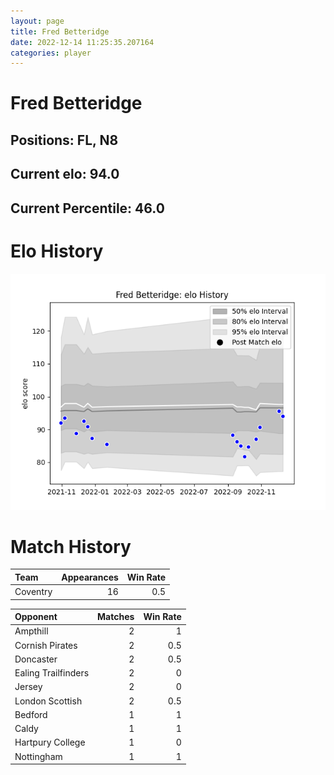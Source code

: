 ```yaml
---  
layout: page  
title: Fred Betteridge  
date: 2022-12-14 11:25:35.207164  
categories: player  
---
```

# Fred Betteridge

## Positions: FL, N8

## Current elo: 94.0

## Current Percentile: 46.0

# Elo History


![elo history](history_FredBetteridge.png)
# Match History


| Team     |   Appearances |   Win Rate |
|:---------|--------------:|-----------:|
| Coventry |            16 |        0.5 |

| Opponent            |   Matches |   Win Rate |
|:--------------------|----------:|-----------:|
| Ampthill            |         2 |        1   |
| Cornish Pirates     |         2 |        0.5 |
| Doncaster           |         2 |        0.5 |
| Ealing Trailfinders |         2 |        0   |
| Jersey              |         2 |        0   |
| London Scottish     |         2 |        0.5 |
| Bedford             |         1 |        1   |
| Caldy               |         1 |        1   |
| Hartpury College    |         1 |        0   |
| Nottingham          |         1 |        1   |